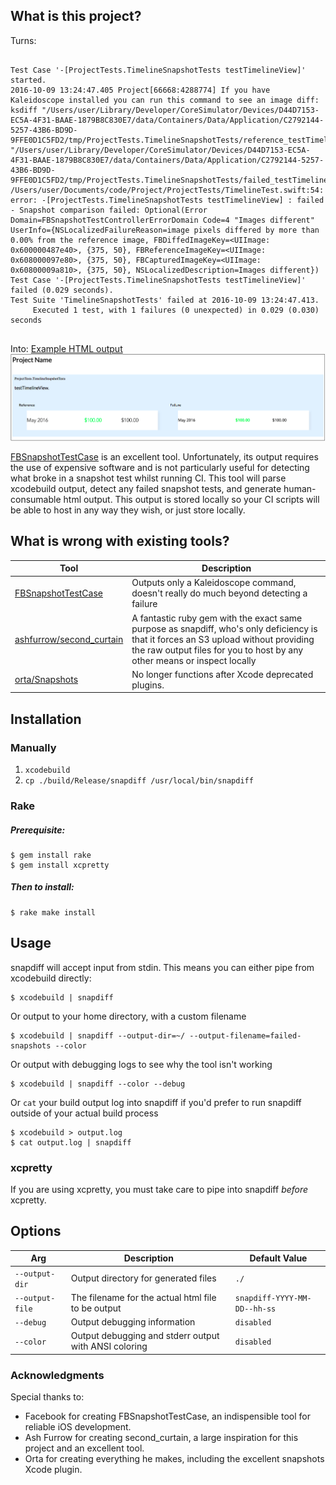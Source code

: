 ## What is this project?
Turns:
```console

Test Case '-[ProjectTests.TimelineSnapshotTests testTimelineView]' started.
2016-10-09 13:24:47.405 Project[66668:4288774] If you have Kaleidoscope installed you can run this command to see an image diff:
ksdiff "/Users/user/Library/Developer/CoreSimulator/Devices/D44D7153-EC5A-4F31-BAAE-1879B8C830E7/data/Containers/Data/Application/C2792144-5257-43B6-BD9D-9FFE0D1C5FD2/tmp/ProjectTests.TimelineSnapshotTests/reference_testTimelineView@2x.png" "/Users/user/Library/Developer/CoreSimulator/Devices/D44D7153-EC5A-4F31-BAAE-1879B8C830E7/data/Containers/Data/Application/C2792144-5257-43B6-BD9D-9FFE0D1C5FD2/tmp/ProjectTests.TimelineSnapshotTests/failed_testTimelineView@2x.png"
/Users/user/Documents/code/Project/ProjectTests/TimelineTest.swift:54: error: -[ProjectTests.TimelineSnapshotTests testTimelineView] : failed - Snapshot comparison failed: Optional(Error Domain=FBSnapshotTestControllerErrorDomain Code=4 "Images different" UserInfo={NSLocalizedFailureReason=image pixels differed by more than 0.00% from the reference image, FBDiffedImageKey=<UIImage: 0x600000487e40>, {375, 50}, FBReferenceImageKey=<UIImage: 0x608000097e80>, {375, 50}, FBCapturedImageKey=<UIImage: 0x60800009a810>, {375, 50}, NSLocalizedDescription=Images different})
Test Case '-[ProjectTests.TimelineSnapshotTests testTimelineView]' failed (0.029 seconds).
Test Suite 'TimelineSnapshotTests' failed at 2016-10-09 13:24:47.413.
	 Executed 1 test, with 1 failures (0 unexpected) in 0.029 (0.030) seconds
         
```
Into: [Example HTML output](./Example/snapdiff_2016-10-09--12-51-15)
![Example Output](Example/example_output.png)

[FBSnapshotTestCase](https://github.com/facebook/ios-snapshot-test-case) is an excellent tool. Unfortunately, its output requires the use of expensive software and is not particularly useful for detecting what broke in a snapshot test whilst running CI. This tool will parse xcodebuild output, detect any failed snapshot tests, and generate human-consumable html output. This output is stored locally so your CI scripts will be able to host in any way they wish, or just store locally.

## What is wrong with existing tools?

|Tool| Description |
|----|-------------|
|[FBSnapshotTestCase](https://github.com/facebook/ios-snapshot-test-case)| Outputs only a Kaleidoscope command, doesn't really do much beyond detecting a failure |
|[ashfurrow/second_curtain](https://github.com/ashfurrow/second_curtain) | A fantastic ruby gem with the exact same purpose as snapdiff, who's only deficiency is that it forces an S3 upload without providing the raw output files for you to host by any other means or inspect locally |
|[orta/Snapshots](https://github.com/orta/Snapshots)| No longer functions after Xcode deprecated plugins. |


## Installation

### Manually

1. `xcodebuild`
2. `cp ./build/Release/snapdiff /usr/local/bin/snapdiff`

### Rake
##### Prerequisite:

```console
$ gem install rake
$ gem install xcpretty
```

##### Then to install:

```console
$ rake make install
```

## Usage

snapdiff will accept input from stdin. This means you can either pipe from xcodebuild directly:
```console
$ xcodebuild | snapdiff 
```

Or output to your home directory, with a custom filename
```console
$ xcodebuild | snapdiff --output-dir=~/ --output-filename=failed-snapshots --color
```

Or output with debugging logs to see why the tool isn't working
```console
$ xcodebuild | snapdiff --color --debug
```

Or `cat` your build output log into snapdiff if you'd prefer to run snapdiff outside of your actual build process

```console
$ xcodebuild > output.log
$ cat output.log | snapdiff
```

### xcpretty

If you are using xcpretty, you must take care to pipe into snapdiff _before_ xcpretty.

## Options

|Arg|Description|Default Value|
|-------------|-------|-------|
|`--output-dir` | Output directory for generated files |`./`|
|`--output-file`| The filename for the actual html file to be output |  `snapdiff-YYYY-MM-DD--hh-ss`|
|`--debug`      | Output debugging information| `disabled` |
|`--color`      | Output debugging and stderr output with ANSI coloring | `disabled`|

### Acknowledgments

Special thanks to:
- Facebook for creating FBSnapshotTestCase, an indispensible tool for reliable iOS development.
- Ash Furrow for creating second_curtain, a large inspiration for this project and an excellent tool.
- Orta for creating everything he makes, including the excellent snapshots Xcode plugin.
